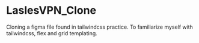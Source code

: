 # LaslesVPN_Clone
Cloning a figma file found in tailwindcss practice. To familiarize myself with tailwindcss, flex and grid templating.

